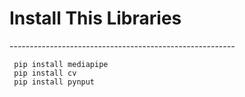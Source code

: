 <h1>Install This Libraries</h1>
--------------------------------------------------------

     pip install mediapipe
     pip install cv
     pip install pynput
